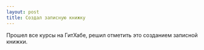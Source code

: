 ```yaml
---
layout: post
title: Создал записную книжку
---
```


Прошел все курсы на ГитХабе, решил отметить это созданием записной книжки.

